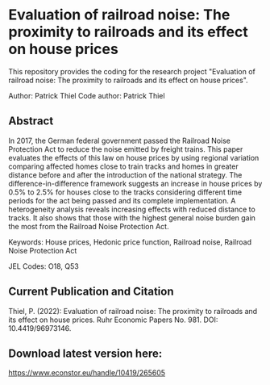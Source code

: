 # Evaluation of railroad noise: The proximity to railroads and its effect on house prices

This repository provides the coding for the research project "Evaluation of railroad noise: The proximity to railroads and its effect on house prices".

Author: Patrick Thiel
Code author: Patrick Thiel

## Abstract

In 2017, the German federal government passed the Railroad Noise Protection Act to reduce the noise emitted by freight trains. This paper evaluates the effects of this law on house prices by using regional variation comparing affected homes close to train tracks and homes in greater distance before and after the introduction of the national strategy. The difference-in-difference framework suggests an increase in house prices by 0.5% to 2.5% for houses close to the tracks considering different time periods for the act being passed and its complete implementation. A heterogeneity analysis reveals increasing effects with reduced distance to tracks. It also shows that those with the highest general noise burden gain the most from the Railroad Noise Protection Act.

Keywords: House prices, Hedonic price function, Railroad noise, Railroad Noise Protection Act

JEL Codes: O18, Q53

## Current Publication and Citation

Thiel, P. (2022): Evaluation of railroad noise: The proximity to railroads and its effect on house prices. Ruhr Economic Papers No. 981. DOI: 10.4419/96973146.

## Download latest version here:

https://www.econstor.eu/handle/10419/265605
